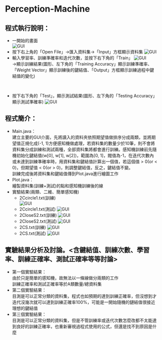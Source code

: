 # Perception-Machine

## 程式執行說明：
- 一開始的畫面  
  ![GUI](https://raw.githubusercontent.com/timmycheng1221/Perception-Machine/master/image/1.jpg)
- 按下右上角的「Open File」→匯入資料集→「Input」方框顯示資料集
  ![GUI](https://raw.githubusercontent.com/timmycheng1221/Perception-Machine/master/image/2.jpg)
- 輸入學習率、訓練準確率和迭代次數，並按下右下角的「Train」 
  ![GUI](https://raw.githubusercontent.com/timmycheng1221/Perception-Machine/master/image/3.jpg)  
→顯示訓練結果(圖形、左下角的「Training Accuracy」顯示訓練準確率、「Weight Vector」顯示訓練後的鍵結值、「Output」方框顯示訓練過程中鍵結值的變化)
 
 
- 按下右下角的「Test」，顯示測試結果(圖形、左下角的「Testing Accuracy」顯示測試準確率)
  ![GUI](https://raw.githubusercontent.com/timmycheng1221/Perception-Machine/master/image/4.jpg)
## 程式簡介：
- Main.java：  
建立主要的GUI介面，先將讀入的資料夾依照期望值做排序分成兩類，並將期望值正規化成(-1, 1)方便感知機做處理，若資料集的數量少於10筆，則不會將資料集分成訓練和測試兩種，全部資料集將都會進行訓練。感知機訓練前先隨機初始化鍵結值(w[0], w[1], w[2])，範圍為[0, 1]，閥值為-1，在迭代次數內或未達到訓練準確率時，用資料集和鍵結值計算出一個值，若這個值 > 0(or < 0)，但期望值 < 0(or > 0)，則調整鍵結值，反之，鍵結值不變。   
訓練完成後將資料集和鍵結值傳到Plot.java進行繪圖工作
- Plot.java：  
繪製資料集(訓練+測試)的點和感知機訓練後的線  
- 實驗結果(兩類、二維、簡單感知機)  
  - 2Ccircle1.txt(訓練) 					
    ![GUI](https://raw.githubusercontent.com/timmycheng1221/Perception-Machine/master/image/5.jpg)
  - 2Ccircle1.txt(測試)
    ![GUI](https://raw.githubusercontent.com/timmycheng1221/Perception-Machine/master/image/6.jpg)
  - 2CloseS2.txt(訓練)
    ![GUI](https://raw.githubusercontent.com/timmycheng1221/Perception-Machine/master/image/7.jpg)
  - 2CloseS2.txt(測試)
    ![GUI](https://raw.githubusercontent.com/timmycheng1221/Perception-Machine/master/image/8.jpg)
  - 2CS.txt(訓練)
    ![GUI](https://raw.githubusercontent.com/timmycheng1221/Perception-Machine/master/image/9.jpg)
  - 2CS.txt(測試)
    ![GUI](https://raw.githubusercontent.com/timmycheng1221/Perception-Machine/master/image/10.jpg)
 
## 實驗結果分析及討論。<含鍵結值、訓練次數、學習率、訓練正確率、測試正確率等等討論>  
- 第一個實驗結果：  
由於只是簡單的感知機，故無法以一條線做分兩類的工作  
訓練正確率和測試正確率等於A類數量/總資料集  
- 第二個實驗結果：  
目測是可以正常分類的資料集，程式也如預期的達到訓練正確率，但沒想到才迭代沒幾次就可以達到訓練正確率100%，可能是一開始隨機的鏈結值很接近理想的鍵結值  
- 第三個實驗結果：  
目測是可以正常分類的資料集，但是不管訓練率或迭代次數怎麼改都不太能達到良好的訓練正確率，也重新審視過程式使用的公式，但還是找不到原因是什麼
